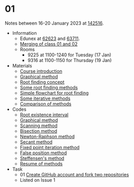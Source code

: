 # 01
Notes between 16-20 January 2023 at [142516](https://edunex.itb.ac.id/courses/44705/preview/142516).

- Information
  + Edunex at [62623](https://edunex.itb.ac.id/courses/44705/preview/142516/62623) and [63711](https://edunex.itb.ac.id/courses/44705/preview/142516/63711).
  + [Merging of class 01 and 02](20220117-5.jpg)
  + Rooms
    - 9225 at 1100-1240 for Tuesday (17 Jan)
    - 9316 at 1100-1150 for Thursday (19 Jan)
- Materials
  + [Course introduction](20230117-0.jpeg)
  + [Graphical method](20230117-1.jpeg)
  + [Root finding concept](20230117-2.jpeg)
  + [Some root finding methods](20230117-3.jpeg)
  + [Simple flowchart for root finding](20230117-4.jpeg)
  + [Some iterative methods](20230119-0.jpeg)
  + [Comparison of methods](20230119-1.jpeg)
- Codes
  + [Root existence interval](https://github.com/dudung/py-jupyter-nb/blob/main/src/nummeth/root_finding/one/root_existence_interval.ipynb)
  + [Graphical method](https://github.com/dudung/py-jupyter-nb/blob/main/src/nummeth/root_finding/one/graphical_method.ipynb)
  + [Scanning method](https://github.com/dudung/py-jupyter-nb/blob/main/src/nummeth/root_finding/one/scanning_method.ipynb)
  + [Bisection method](https://github.com/dudung/py-jupyter-nb/blob/main/src/nummeth/root_finding/one/bisection_method.ipynb)
  + [Newton-Raphson method](https://github.com/dudung/py-jupyter-nb/blob/main/src/nummeth/root_finding/one/newton_raphson_method.ipynb)
  + [Secant method](https://github.com/dudung/py-jupyter-nb/blob/main/src/nummeth/root_finding/one/secant_method.ipynb)
  + [Fixed point iteration method](https://github.com/dudung/py-jupyter-nb/blob/main/src/nummeth/root_finding/one/fixed_point_iteration_method.ipynb)
  + [False position method](https://github.com/dudung/py-jupyter-nb/blob/main/src/nummeth/root_finding/one/false_position_method.ipynb)
  + [Steffensen's method](https://github.com/dudung/py-jupyter-nb/blob/main/src/nummeth/root_finding/one/steffensen_method.ipynb)
  + [Resume of methods](https://github.com/dudung/py-jupyter-nb/blob/main/src/nummeth/root_finding/one/resume_of_methods.ipynb)
- Task
  + 01 [Create GitHub account and fork two repositories](https://github.com/dudung/fi4002-01-2022-2/issues/1)
  + Listed on Issue 1
  <!--
    1. https://github.com/mrzqi/
    2. https://github.com/ariawahyuw
    3. https://github.com/RahmaliaNur
    4. https://github.com/4damrr
    5. https://github.com/AriaRachmat
    6. https://github.com/Luqmanalifio
    7. https://github.com/ldwgvnbthvn
    8. https://github.com/rais1608
    9. https://github.com/axelfarrelh
    10. https://github.com/RizkaFinesya
    11. https://github.com/Farrelfasya
    12. https://github.com/mhaidarzz
-->
